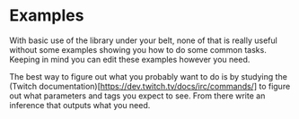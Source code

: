 # Examples

With basic use of the library under your belt, none of that is really useful without some examples showing you how to do some common tasks. Keeping in mind you can edit these examples however you need.

The best way to figure out what you probably want to do is by studying the (Twitch documentation)[https://dev.twitch.tv/docs/irc/commands/] to figure out what parameters and tags you expect to see. From there write an inference that outputs what you need.
